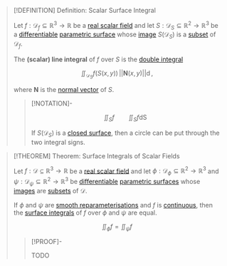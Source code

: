 >[!DEFINITION] Definition: Scalar Surface Integral
>
>Let $f: \mathcal{D}_f \subseteq \mathbb{R}^3 \to \mathbb{R}$ be a [real scalar field](../Real%20Scalar%20Field.md) and let $S: \mathcal{D}_S \subseteq \mathbb{R}^2 \to \mathbb{R}^3$ be a [differentiable](../../Real%20Vector%20Functions/Differentiation/Differentiability%20of%20Real%20Vector%20Functions.md) [parametric surface](../../Parametric%20Surfaces/Parametric%20Surface.md) whose [image](../../../../Functions/Image%20of%20a%20Function.md) $S(\mathcal{D}_S)$ is a [subset](../../../../../Set%20Theory/Subset.md) of $\mathcal{D}_f$.
>
>The **(scalar) line integral** of $f$ over $S$ is the [double integral](Double%20Integral%20of%20a%20Real%20Scalar%20Field.md)
>
>$$
>\iint_{\mathcal{D}_S} f(S(x,y)) \, ||\mathbf{N}(x,y)|| \mathop{\mathrm{d}\mathcal{D}_S},
>$$
>
>where $\mathbf{N}$ is the [normal vector](../../Parametric%20Surfaces/Surface%20Normal%20Vector.md) of $S$.
>
>>[!NOTATION]-
>>
>>$$
>>\iint_S f \qquad \iint_S f \mathop{\mathrm{d}S}
>>$$
>>
>>If $S(\mathcal{D}_S)$ is a [closed surface](../../../../../Geometry/Euclidean%20Geometry/Surfaces/Closed%20Surface.md), then a circle can be put through the two integral signs.
>>
>

>[!THEOREM] Theorem: Surface Integrals of Scalar Fields
>
>Let $f: \mathcal{D} \subseteq \mathbb{R}^3 \to \mathbb{R}$ be a [real scalar field](../Real%20Scalar%20Field.md) and let $\phi: \mathcal{D}_{\phi} \subseteq \mathbb{R}^2 \to \mathbb{R}^3$ and $\psi: \mathcal{D}_{\psi} \subseteq \mathbb{R}^2 \to \mathbb{R}^3$ be [differentiable](../../Real%20Vector%20Functions/Differentiation/Differentiability%20of%20Real%20Vector%20Functions.md) [parametric surfaces](../../Parametric%20Surfaces/Parametric%20Surface.md) whose [images](../../../../Functions/Image%20of%20a%20Function.md) are [subsets](../../../../../Set%20Theory/Subset.md) of $\mathcal{D}$.
>
>If $\phi$ and $\psi$ are [smooth reparameterisations](../../Parametric%20Surfaces/Equivalence%20of%20Parametric%20Surfaces.md) and $f$ is [continuous](../Continuity%20of%20Real%20Scalar%20Fields.md), then the [surface integrals](Scalar%20Surface%20Integral.md) of $f$ over $\phi$ and $\psi$ are equal.
>
>$$
>\iint_{\phi} f = \iint_{\psi} f
>$$
>
>>[!PROOF]-
>>
>>TODO
>>
>
